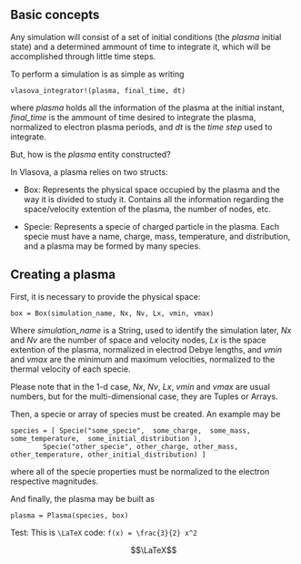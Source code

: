 ## Basic concepts

Any simulation will consist of a set of initial conditions (the *plasma* initial state) and a determined ammount of time to integrate it, which will be accomplished through little time steps.

To perform a simulation is as simple as writing

```
vlasova_integrator!(plasma, final_time, dt)
```
where *plasma* holds all the information of the plasma at the initial instant, *final_time* is the ammount of time desired to integrate the plasma, normalized to electron plasma periods, and *dt* is the *time step* used to integrate.

But, how is the *plasma* entity constructed?

In Vlasova, a plasma relies on two structs:

* Box:
  Represents the physical space occupied by the plasma and the way it is divided to study it.
  Contains all the information regarding the space/velocity extention of the plasma, the number of nodes, etc.

* Specie:
  Represents a specie of charged particle in the plasma. Each specie must have a name, charge, mass, temperature, and distribution, and a plasma may be formed by many species.


## Creating a plasma

First, it is necessary to provide the physical space:

```
box = Box(simulation_name, Nx, Nv, Lx, vmin, vmax)
```

Where *simulation_name* is a String, used to identify the simulation later, *Nx* and  *Nv* are the number of space and velocity nodes, *Lx* is the space extention of the plasma, normalized in electrod Debye lengths, and *vmin* and *vmax* are the minimum and maximum velocities, normalized to the thermal velocity of each specie.

Please note that in the 1-d case, *Nx*, *Nv*, *Lx*, *vmin* and *vmax* are usual numbers, but for the multi-dimensional case, they are Tuples or Arrays.


Then, a specie or array of species must be created. An example may be

```
species = [ Specie("some_specie",  some_charge,  some_mass,  some_temperature,  some_initial_distribution ),
	    Specie("other_specie", other_charge, other_mass, other_temperature, other_initial_distribution) ]
```

where all of the specie properties must be normalized to the electron respective magnitudes.

And finally, the plasma may be built as

```
plasma = Plasma(species, box)
```

Test:
This is ``\LaTeX`` code: `` f(x) = \frac{3}{2} x^2 ``
```math
\LaTeX
```
